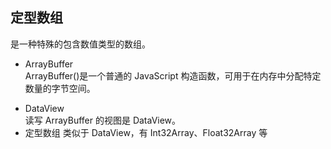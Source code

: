 ## 定型数组

是一种特殊的包含数值类型的数组。

- ArrayBuffer  
  ArrayBuffer()是一个普通的 JavaScript 构造函数，可用于在内存中分配特定数量的字节空间。

* DataView  
  读写 ArrayBuffer 的视图是 DataView。
* 定型数组
  类似于 DataView，有 Int32Array、Float32Array 等
